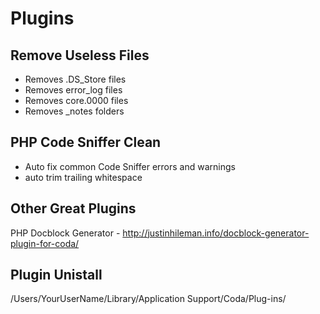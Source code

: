 # Plugins

## Remove Useless Files ##
* Removes .DS_Store files
* Removes error_log files
* Removes core.0000 files
* Removes _notes folders

## PHP Code Sniffer Clean ##
* Auto fix common Code Sniffer errors and warnings
* auto trim trailing whitespace

## Other Great Plugins ##
PHP Docblock Generator - http://justinhileman.info/docblock-generator-plugin-for-coda/

## Plugin Unistall ##
/Users/YourUserName/Library/Application Support/Coda/Plug-ins/ 